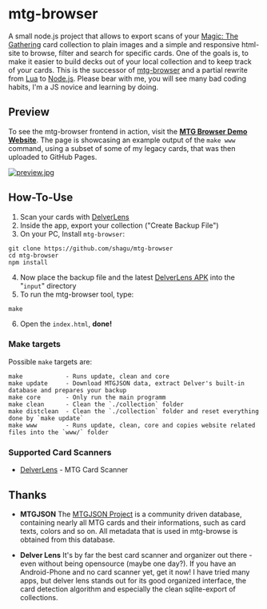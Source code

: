 # mtg-browser

A small node.js project that allows to export scans of your [Magic: The Gathering](https://magic.wizards.com) card collection to plain images and a simple and responsive html-site to browse, filter and search for specific cards. One of the goals is, to make it easier to build decks out of your local collection and to keep track of your cards. This is the successor of [mtg-browser](https://github.com/shagu/mtg-browser) and a partial rewrite from [Lua](https://www.lua.org) to [Node.js](https://nodejs.org). Please bear with me, you will see many bad coding habits, I'm a JS novice and learning by doing.

## Preview

To see the mtg-browser frontend in action, visit the **[MTG Browser Demo Website](https://ultra-kvl.github.io/mtg-browser-demo/)**. The page is showcasing an example output of the `make www` command, using a subset of some of my legacy cards, that was then uploaded to GitHub Pages.

[![preview.jpg](preview.jpg)](https://shagu.github.io/mtg-browser-demo/)

## How-To-Use

1. Scan your cards with [DelverLens](https://www.delverlab.com)
2. Inside the app, export your collection ("Create Backup File")
3. On your PC, Install `mtg-browser`:

```
git clone https://github.com/shagu/mtg-browser
cd mtg-browser
npm install
```

4. Now place the backup file and the latest [DelverLens APK](https://apps.evozi.com/apk-downloader/?id=delverlab.delverlens) into the "`input`" directory
5. To run the mtg-browser tool, type:

```
make
```

6. Open the `index.html`, **done!**

### Make targets
Possible `make` targets are:

```
make            - Runs update, clean and core
make update     - Download MTGJSON data, extract Delver's built-in database and prepares your backup
make core       - Only run the main programm
make clean      - Clean the `./collection` folder
make distclean  - Clean the `./collection` folder and reset everything done by `make update`
make www        - Runs update, clean, core and copies website related files into the `www/` folder
```

### Supported Card Scanners

  - [DelverLens](https://www.delverlab.com) - MTG Card Scanner

## Thanks

- **MTGJSON**
The [MTGJSON Project](https://github.com/mtgjson/mtgjson) is a community driven database, containing nearly all MTG cards and their informations, such as card texts, colors and so on. All metadata that is used in mtg-browse is obtained from this database.

- **Delver Lens**
It's by far the best card scanner and organizer out there - even without being opensource (maybe one day?). If you have an Android-Phone and no card scanner yet, get it now! I have tried many apps, but delver lens stands out for its good organized interface, the card detection algorithm and especially the clean sqlite-export of collections.
